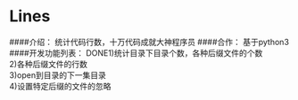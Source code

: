# Lines
####介绍：
统计代码行数，十万代码成就大神程序员
####合作：
基于python3
####开发功能列表：
DONE1)统计目录下目录个数，各种后缀文件的个数  
2)各种后缀文件的行数  
3)open到目录的下一集目录  
4)设置特定后缀的文件的忽略
